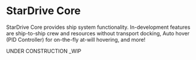 # StarDrive Core
StarDrive Core provides ship system functionality. In-development features are ship-to-ship crew  and resources without transport docking, Auto hover (PID Controller) for on-the-fly at-will hovering, and more!

UNDER CONSTRUCTION _WIP
